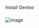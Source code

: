 
<p align="left">Install Gentoo</p>

###

![image]([https://github.com/norrlandxyz/norrlandxyz/assets/62264750/8f9d5e29-4d52-4dcc-a1c2-fb2f0a766183](https://media.tenor.com/j8XyZWDIn-8AAAAC/penguin-walking.gif)https://media.tenor.com/j8XyZWDIn-8AAAAC/penguin-walking.gif)
